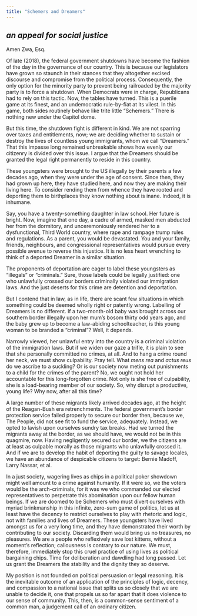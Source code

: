 ```yaml
---
title: "Schemers and Dreamers"
---
```


## *an appeal for social justice*

Amen Zwa, Esq.

Of late (2018), the federal government shutdowns have become the fashion of the day in the governance of our country. This is because our legislators have grown so staunch in their stances that they altogether excised discourse and compromise from the political process. Consequently, the only option for the minority party to prevent being railroaded by the majority party is to force a shutdown. When Democrats were in charge, Republicans had to rely on this tactic. Now, the tables have turned. This is a puerile game at its finest, and an undemocratic rule-by-fiat at its vilest. In this game, both sides routinely behave like trite little “Schemers.” There is nothing new under the Capitol dome.

But this time, the shutdown fight is different in kind. We are not sparring over taxes and entitlements, now; we are deciding whether to sustain or destroy the lives of countless young immigrants, whom we call “Dreamers.” That this impasse long remained unbreakable shows how evenly our citizenry is divided over this issue. I argue that the Dreamers should be granted the legal right permanently to reside in this country.

These youngsters were brought to the US illegally by their parents a few decades ago, when they were under the age of consent. Since then, they had grown up here, they have studied here, and now they are making their living here. To consider rending them from whence they have rooted and deporting them to birthplaces they know nothing about is inane. Indeed, it is inhumane.

Say, you have a twenty-something daughter in law school. Her future is bright. Now, imagine that one day, a cadre of armed, masked men abducted her from the dormitory, and unceremoniously rendered her to a dysfunctional, Third World country, where rape and rampage trump rules and regulations. As a parent, you would be devastated. You and your family, friends, neighbours, and congressional representatives would pursue every possible avenue to reverse this injustice. It is no less heart wrenching to think of a deported Dreamer in a similar situation.

The proponents of deportation are eager to label these youngsters as “illegals” or “criminals.” Sure, those labels could be legally justified: one who unlawfully crossed our borders criminally violated our immigration laws. And the just deserts for this crime are detention and deportation.

But I contend that in law, as in life, there are scant few situations in which something could be deemed wholly right or patently wrong. Labelling of Dreamers is no different. If a two-month-old baby was brought across our southern border illegally upon her mum’s bosom thirty odd years ago, and the baby grew up to become a law-abiding schoolteacher, is this young woman to be branded a “criminal”? Well, it depends.

Narrowly viewed, her unlawful entry into the country is a criminal violation of the immigration laws. But if we widen our gaze a trifle, it is plain to see that she personally committed no crimes, at all. And to hang a crime round her neck, we must show culpability. Pray tell. What *mens rea* and *actus reus* do we ascribe to a suckling? Or is our society now meting out punishments to a child for the crimes of the parent? No, we ought not hold her accountable for this long-forgotten crime. Not only is she free of culpability, she is a load-bearing member of our society. So, why disrupt a productive, young life? Why now, after all this time?

A large number of these migrants likely arrived decades ago, at the height of the Reagan-Bush era retrenchments. The federal government’s border protection service failed properly to secure our border then, because we, The People, did not see fit to fund the service, adequately. Instead, we opted to lavish upon ourselves sundry tax breaks. Had we turned the migrants away at the border, as we should have, we would not be in this quagmire, now. Having negligently secured our border, we the citizens are at least as culpable morally as those migrants who unlawfully crossed it. And if we are to develop the habit of deporting the guilty to savage locales, we have an abundance of despicable citizens to target: Bernie Madoff, Larry Nassar, et al.

In a just society, wagering lives as chips in a political poker showdown might well amount to a crime against humanity. If it were so, we the voters would be the arch-criminals, for it was we who commanded our elected representatives to perpetrate this abomination upon our fellow human beings. If we are doomed to be Schemers who must divert ourselves with myriad brinkmanship in this infinite, zero-sum game of politics, let us at least have the decency to restrict ourselves to play with rhetoric and logic, not with families and lives of Dreamers. These youngsters have lived amongst us for a very long time, and they have demonstrated their worth by contributing to our society. Discarding them would bring us no treasures, no pleasures. We are a people who reflexively save lost kittens, without a moment’s reflection; callousness is contrary to our nature. We must, therefore, immediately stop this cruel practice of using lives as political bargaining chips. Time for deliberation and dawdling had long passed. Let us grant the Dreamers the stability and the dignity they so deserve.

My position is not founded on political persuasion or legal reasoning. It is the inevitable outcome of an application of the principles of logic, decency, and compassion to a national issue that splits us so closely that we are unable to decide it, one that propels us so far apart that it does violence to our sense of community. This, then, is a common-sense sentiment of a common man, a judgement call of an ordinary citizen.